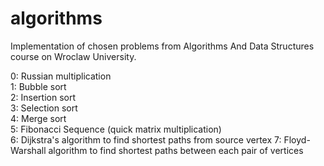 # algorithms
Implementation of chosen problems from Algorithms And Data Structures course on Wroclaw University.

0: Russian multiplication  
1: Bubble sort  
2: Insertion sort  
3: Selection sort  
4: Merge sort  
5: Fibonacci Sequence (quick matrix multiplication)  
6: Dijkstra's algorithm to find shortest paths from source vertex
7: Floyd-Warshall algorithm to find shortest paths between each pair of vertices